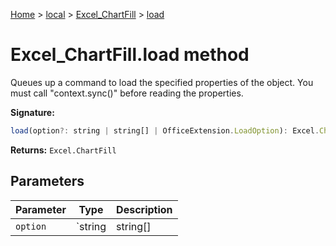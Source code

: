 [Home](./index) &gt; [local](local.md) &gt; [Excel\_ChartFill](local.excel_chartfill.md) &gt; [load](local.excel_chartfill.load.md)

# Excel\_ChartFill.load method

Queues up a command to load the specified properties of the object. You must call "context.sync()" before reading the properties.

**Signature:**
```javascript
load(option?: string | string[] | OfficeExtension.LoadOption): Excel.ChartFill;
```
**Returns:** `Excel.ChartFill`

## Parameters

|  Parameter | Type | Description |
|  --- | --- | --- |
|  `option` | `string | string[] | OfficeExtension.LoadOption` |  |

